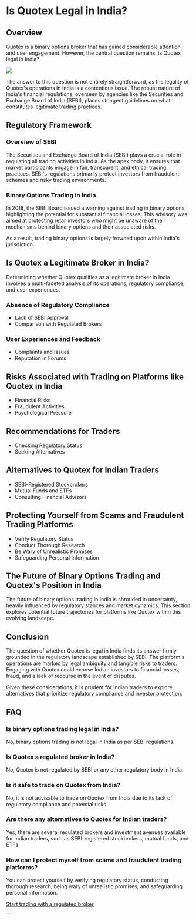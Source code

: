 # Is Quotex Legal in India?

## Overview

Quotex is a binary options broker that has gained considerable attention
and user engagement. However, the central question remains: is Quotex
legal in India?

[![](https://static.quotex.io/files/4_en/300_250.jpg)](https://traff.sbs/brokerqxlid)

The answer to this question is not entirely straightforward, as the
legality of Quotex\'s operations in India is a contentious issue. The
robust nature of India\'s financial regulations, overseen by agencies
like the Securities and Exchange Board of India (SEBI), places stringent
guidelines on what constitutes legitimate trading practices.

## Regulatory Framework

### Overview of SEBI

The Securities and Exchange Board of India (SEBI) plays a crucial role
in regulating all trading activities in India. As the apex body, it
ensures that market participants engage in fair, transparent, and
ethical trading practices. SEBI\'s regulations primarily protect
investors from fraudulent schemes and risky trading environments.

### Binary Options Trading in India

In 2018, the SEBI Board issued a warning against trading in binary
options, highlighting the potential for substantial financial losses.
This advisory was aimed at protecting retail investors who might be
unaware of the mechanisms behind binary options and their associated
risks.

As a result, trading binary options is largely frowned upon within
India\'s jurisdiction.

## Is Quotex a Legitimate Broker in India?

Determining whether Quotex qualifies as a legitimate broker in India
involves a multi-faceted analysis of its operations, regulatory
compliance, and user experiences.

### Absence of Regulatory Compliance

-   Lack of SEBI Approval
-   Comparison with Regulated Brokers

### User Experiences and Feedback

-   Complaints and Issues
-   Reputation in Forums

## Risks Associated with Trading on Platforms like Quotex in India

-   Financial Risks
-   Fraudulent Activities
-   Psychological Pressure

## Recommendations for Traders

-   Checking Regulatory Status
-   Seeking Alternatives

## Alternatives to Quotex for Indian Traders

-   SEBI-Registered Stockbrokers
-   Mutual Funds and ETFs
-   Consulting Financial Advisors

## Protecting Yourself from Scams and Fraudulent Trading Platforms

-   Verify Regulatory Status
-   Conduct Thorough Research
-   Be Wary of Unrealistic Promises
-   Safeguarding Personal Information

## The Future of Binary Options Trading and Quotex\'s Position in India

The future of binary options trading in India is shrouded in
uncertainty, heavily influenced by regulatory stances and market
dynamics. This section explores potential future trajectories for
platforms like Quotex within this evolving landscape.

## Conclusion

The question of whether Quotex is legal in India finds its answer firmly
grounded in the regulatory landscape established by SEBI. The platform's
operations are marked by legal ambiguity and tangible risks to traders.
Engaging with Quotex could expose Indian investors to financial losses,
fraud, and a lack of recourse in the event of disputes.

Given these considerations, it is prudent for Indian traders to explore
alternatives that prioritize regulatory compliance and investor
protection.

## FAQ

### Is binary options trading legal in India?

No, binary options trading is not legal in India as per SEBI
regulations.

### Is Quotex a regulated broker in India?

No, Quotex is not regulated by SEBI or any other regulatory body in
India.

### Is it safe to trade on Quotex from India?

No, it is not advisable to trade on Quotex from India due to its lack of
regulatory compliance and potential risks.

### Are there any alternatives to Quotex for Indian traders?

Yes, there are several regulated brokers and investment avenues
available for Indian traders, such as SEBI-registered stockbrokers,
mutual funds, and ETFs.

### How can I protect myself from scams and fraudulent trading platforms?

You can protect yourself by verifying regulatory status, conducting
thorough research, being wary of unrealistic promises, and safeguarding
personal information.

[Start trading with a regulated
broker](\%22https://traff.sbs/brokerqxlid\%22)

\`\`\`

